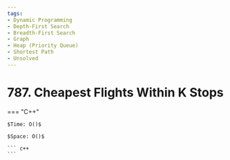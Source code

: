 ```yaml
---
tags:
- Dynamic Programming
- Depth-First Search
- Breadth-First Search
- Graph
- Heap (Priority Queue)
- Shortest Path
- Unsolved
---
```



# 787. Cheapest Flights Within K Stops

=== "C++"

    $Time: O()$

    $Space: O()$

    ``` c++
    ```